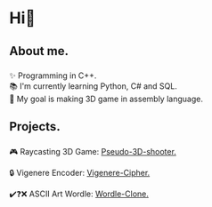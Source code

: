 <h1 align="left">Hi👋</h1>

###

<h2 align="left">About me.</h2>

###

<p align="left">✨ Programming in C++.<br>📚 I'm currently learning Python, C# and SQL.<br>🎯 My goal is making 3D game in assembly language.</p>

###

<h2 align="left">Projects.</h2>

###

<p align="left">🎮 Raycasting 3D Game: <a href="https://github.com/Waveus/Pseudo-3D-Shooter/tree/main?tab=readme-ov-file">Pseudo-3D-shooter.</a>
<p align="left">🔒 Vigenere Encoder: <a href="https://github.com/Waveus/Vigenere-Cipher">Vigenere-Cipher.</a>
<p align="left">✔️❓❌ ASCII Art Wordle: <a href="https://github.com/Waveus/Wordle-Clone">Wordle-Clone.</a>
  
###
